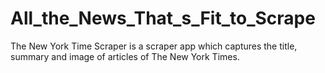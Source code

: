 # All_the_News_That_s_Fit_to_Scrape
The New York Time Scraper is a scraper app which captures the title, summary and image of articles of The New York Times.
